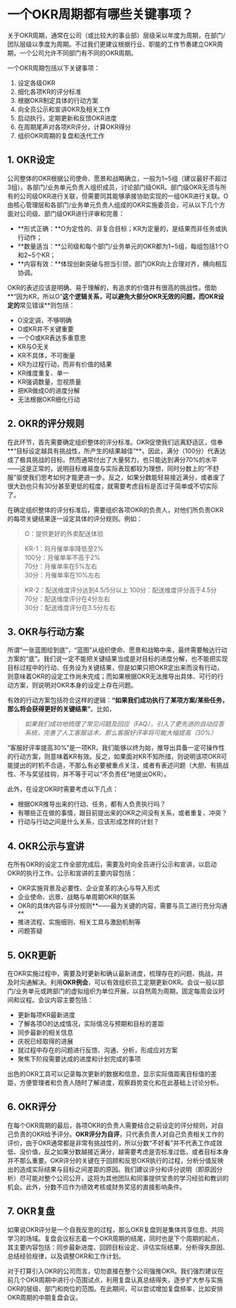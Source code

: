 # 一个OKR周期都有哪些关键事项？

关于OKR周期，通常在公司（或比较大的事业部）层级采以年度为周期，在部门/团队层级以季度为周期。不过我们更建议根据行业、职能的工作节奏建立OKR周期，一个公司允许不同部门有不同的OKR周期。

一个OKR周期包括以下关键事项：

1. 设定各级OKR
2. 细化各项KR的评分标准
3. 根据OKR制定具体的行动方案
4. 向全员公示和宣讲OKR及相关工作
5. 启动执行，定期更新和反馈OKR进度 
6. 在周期尾声对各项KR评分，计算OKR得分
7. 组织OKR周期的复盘和迭代工作

## 1. OKR设定

公司整体的OKR根据公司使命、愿景和战略确立，一般为1~5组（建议最好不超过3组）。各部门/业务单元负责人组织成员，讨论部门级OKR。部门级OKR无须与所有的公司级OKR进行关联，但需要同其能够承接协助实现的一组OKR进行关联。O由核心管理层和各部门/业务单元负责人组成的OKR实施委员会，可从以下几个方面对公司级、部门级OKR进行评审和完善：
- **形式正确：**O为定性的、非复合目标；KR为定量的，是结果而非任务或执行动作；
- **数量适当：**公司级和每个部门/业务单元的OKR都为1~5组，每组包括1个O和2~5个KR；
- **内容有效：**体现创新突破与担当引领，部门OKR向上合理对齐，横向相互协调。

OKR的表述应该是明确、易于理解的，有追求的价值并有很高的挑战性。借助**“因为KR，所以O”**这个逻辑关系，可以避免大部分OKR无效的问题，而OKR设定的**常见错误**则包括：
- O没定调，不够明确
- O或KR并不关键重要
- 一个O或KR表达多重意思
- KR与O无关
- KR不具体，不可衡量
- KR为过程行动，而非有价值的结果
- KR维度重复、单一
- KR强调数量，忽视质量
- 把KR做成O的进度分解
- 无法根据OKR细化行动

## 2. OKR的评分规则

在此环节，首先需要确定组织整体的评分标准。OKR促使我们远离舒适区，信奉**“目标设定越具有挑战性，所产生的结果越佳”**。因此，满分（100分）代表达成了极具挑战的目标。然而通常付出了大量努力，也只能达到满分70%的水平——这是正常的，说明目标难易度与实际表现都较为理想，同时分数上的“不舒服”驱使我们思考如何才能更进一步。反之，如果分数能轻易接近满分，或者废了很大劲也只有30分甚至更低的程度，就需要考虑目标是否过于简单或不切实际了。

在确定组织整体的评分标准后，需要组织各项OKR的负责人，对他们所负责OKR的每项关键结果逐一设定具体的评分规则。例如：
> O：提供更好的外卖配送体验

> KR-1：将月催单率降低至2%  
100分：月催单率不高于2%  
70分：月催单率在5%左右  
30分：月催单率在10%左右

> KR-2：配送维度评分达到4.5/5分以上
100分：配送维度评分高于4.5分  
70分：配送维度评分在4分左右  
30分：配送维度评分在3.5分左右

## 3. OKR与行动方案

所谓“一张蓝图绘到底”，“蓝图”从组织使命、愿景和战略中来，最终需要触达行动方案的“底”。我们说一定不能把关键结果当成是对目标的进度分解，也不能把实现目标过程中的行动、任务设为关键结果，但是如果只把OKR定出来而没有行动，则意味着OKR的设定工作尚未完成；而如果根据OKR无法推导出具体、可行的行动方案，则说明对OKR本身的设定上存在问题。

有效的行动方案包括符合这样的逻辑：**“如果我们成功执行了某项方案/某些任务，那么将会获得更好的关键结果”**。比如，
> *如果我们成功地梳理了常见问题及回应（FAQ），引入了更先进的自动应答系统，完善了人工客服话术，那么客服好评率将可能大幅提高（30%）*

“客服好评率提高30%”是一项KR，我们能够以终为始，推导出具备一定可操作性的行动方案，则意味着KR有效。反之，如果面对KR不知所措，则说明该项OKR可能提出的时机不合适，不那么有必要被重点关注，或者有表述问题（大胆、有挑战性、不与奖惩挂钩，并不等于可以“不负责任”地提出OKR）。

此外，在设定OKR时需要考虑以下几点：
- 根据OKR推导出来的行动、任务，都有人负责执行吗？
- 有哪些正在做的事情，跟目前提出来的OKR之间没有关系，或者重复、冲突？
- 行动与行动之间是什么关系，应该形成怎样的计划？

## 4. OKR公示与宣讲

在所有OKR的设定工作全部完成后，需要及时向全员进行公示和宣讲，以启动OKR的执行工作。公示和宣讲的主要内容包括：
- OKR实施背景及必要性、企业变革的决心与导入形式
- 企业使命、远景、战略与单周期OKR的联系
- OKR的具体内容与评分规则**——最为关键的内容，需要与员工进行充分沟通**
- 推进流程、实施细则、相关工具与激励机制等
- 问题答疑 

## 5. OKR更新

在OKR实施过程中，需要及时更新和确认最新进度，梳理存在的问题、挑战，并及时沟通解决。利用**OKR例会**，可以有效组织员工定期更新OKR。会议一般以部门/业务单元或跨部门的虚拟组织为单位开展，以自然周为周期，固定每周会议时间和议程。会议内容主要包括：
- 更新每项KR最新进度
- 了解各项O的达成情况，实际情况与预期和目标的差距
- 同步最新的相关信息
- 庆祝已经取得的进展
- 就过程中存在的问题进行反馈、沟通、分析，形成应对方案
- 聚焦下阶段需要达成的进度和计划完成的事项

出色的OKR工具可以记录每次更新的数据和信息，显示实际值距离目标值的差距，方便管理者和负责人随时了解进度，观察趋势变化和在此基础上讨论分析。

## 6. OKR评分

在每个OKR周期的最后，各项OKR的负责人需要结合之前设定的评分规则，对自己负责的OKR给予评分。**OKR评分为自评**，只代表负责人对自己负责相关工作的评价，由于OKR通常都是非常有挑战性的，所以分数“不好看”并不代表工作成效低、没价值，反之如果分数越接近满分，越需要考虑是否标准过低，或者目标本身并不那么重要。OKR评分的关键在于回顾和反思OKR执行的过程，分析分值反映出的造成实际结果与目标之间差距的原因。我们建议评分和评分说明（即原因分析）尽可能对整个公司公开，这将为其他团队和同事提供宝贵的学习经验和教训的机会。此外，分数不应作为绩效考核或财务奖惩的直接影响条件。

## 7. OKR复盘

如果说OKR评分是一个自我反思的过程，那么OKR复盘则是集体共享信息、共同学习的场域。复盘会议标志着一个OKR周期的结尾，同时也是下个周期的起点，其主要内容包括：同步最新进度、回顾目标设定、评估实际结果、分析得失原因、总结经验规律，以及调整OKR和工作计划。

对于打算引入OKR的公司而言，切勿直接在整个公司强推OKR。我们强烈建议在前几个OKR周期中进行小范围试点，利用复盘认真总结得失，逐步扩大参与实施OKR的层级、部门和岗位的范围。在此期间，可以尝试增加复盘频率，比如安排OKR周期的中期复盘会议。